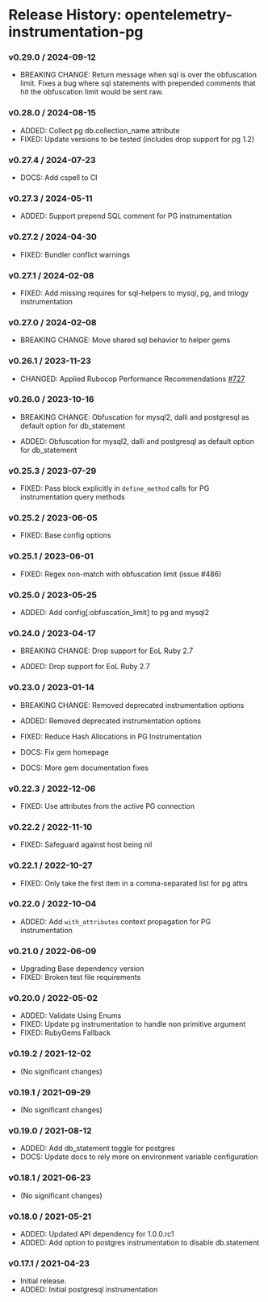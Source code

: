 # Release History: opentelemetry-instrumentation-pg

### v0.29.0 / 2024-09-12

- BREAKING CHANGE: Return message when sql is over the obfuscation limit. Fixes a bug where sql statements with prepended comments that hit the obfuscation limit would be sent raw.

### v0.28.0 / 2024-08-15

- ADDED: Collect pg db.collection_name attribute
- FIXED: Update versions to be tested (includes drop support for pg 1.2)

### v0.27.4 / 2024-07-23

- DOCS: Add cspell to CI

### v0.27.3 / 2024-05-11

- ADDED: Support prepend SQL comment for PG instrumentation

### v0.27.2 / 2024-04-30

- FIXED: Bundler conflict warnings

### v0.27.1 / 2024-02-08

- FIXED: Add missing requires for sql-helpers to mysql, pg, and trilogy instrumentation

### v0.27.0 / 2024-02-08

- BREAKING CHANGE: Move shared sql behavior to helper gems

### v0.26.1 / 2023-11-23

- CHANGED: Applied Rubocop Performance Recommendations [#727](https://github.com/open-telemetry/opentelemetry-ruby-contrib/pull/727)

### v0.26.0 / 2023-10-16

- BREAKING CHANGE: Obfuscation for mysql2, dalli and postgresql as default option for db_statement

- ADDED: Obfuscation for mysql2, dalli and postgresql as default option for db_statement

### v0.25.3 / 2023-07-29

- FIXED: Pass block explicitly in `define_method` calls for PG instrumentation query methods

### v0.25.2 / 2023-06-05

- FIXED: Base config options

### v0.25.1 / 2023-06-01

- FIXED: Regex non-match with obfuscation limit (issue #486)

### v0.25.0 / 2023-05-25

- ADDED: Add config[:obfuscation_limit] to pg and mysql2

### v0.24.0 / 2023-04-17

- BREAKING CHANGE: Drop support for EoL Ruby 2.7

- ADDED: Drop support for EoL Ruby 2.7

### v0.23.0 / 2023-01-14

- BREAKING CHANGE: Removed deprecated instrumentation options

- ADDED: Removed deprecated instrumentation options
- FIXED: Reduce Hash Allocations in PG Instrumentation
- DOCS: Fix gem homepage
- DOCS: More gem documentation fixes

### v0.22.3 / 2022-12-06

- FIXED: Use attributes from the active PG connection

### v0.22.2 / 2022-11-10

- FIXED: Safeguard against host being nil

### v0.22.1 / 2022-10-27

- FIXED: Only take the first item in a comma-separated list for pg attrs

### v0.22.0 / 2022-10-04

- ADDED: Add `with_attributes` context propagation for PG instrumentation

### v0.21.0 / 2022-06-09

- Upgrading Base dependency version
- FIXED: Broken test file requirements

### v0.20.0 / 2022-05-02

- ADDED: Validate Using Enums
- FIXED: Update pg instrumentation to handle non primitive argument
- FIXED: RubyGems Fallback

### v0.19.2 / 2021-12-02

- (No significant changes)

### v0.19.1 / 2021-09-29

- (No significant changes)

### v0.19.0 / 2021-08-12

- ADDED: Add db_statement toggle for postgres
- DOCS: Update docs to rely more on environment variable configuration

### v0.18.1 / 2021-06-23

- (No significant changes)

### v0.18.0 / 2021-05-21

- ADDED: Updated API dependency for 1.0.0.rc1
- ADDED: Add option to postgres instrumentation to disable db.statement

### v0.17.1 / 2021-04-23

- Initial release.
- ADDED: Initial postgresql instrumentation
